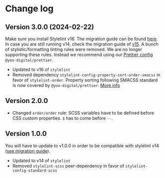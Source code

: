 # Change log

## Version 3.0.0 (2024-02-22)
Make sure you install Stylelint v16. The migration guide can be found [here](https://stylelint.io/migration-guide/to-16/). In case you are still running v14, check the migration guide of [v15](https://stylelint.io/migration-guide/to-15). A bunch of stylistic/formatting linting rules were removed. We are no longer supporting these rules. Instead we recommend using our [Prettier config](https://github.com/yoo-digital/prettier) `@yoo-digital/prettier`.

- Updated to v16 of `stylelint`
- Removed dependency `stylelint-config-property-sort-order-smacss` in favor of `stylelint-order`. Property sorting following SMACSS standard is now covered by `@yoo-digital/prettier`. [More info](https://github.com/yoo-digital/prettier)


## Version 2.0.0
- Changed `order/order` rule: SCSS variables have to be defined before CSS custom properties. `$` has to come before `--`.


## Version 1.0.0
You will have to update to v1.0.0 in order to be compatible with stylelint v14 ([see migration guide](https://stylelint.io/migration-guide/to-14/)).

- Updated to v14 of `stylelint`
- Removed `stylelint-scss` peer-dependency in favor of `stylelint-config-standard-scss`
